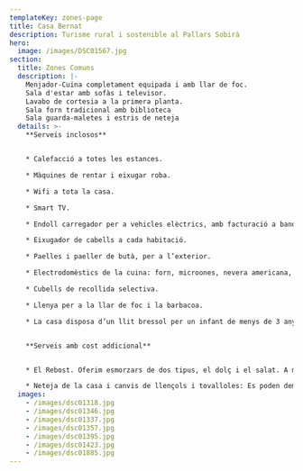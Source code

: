 ```yaml
---
templateKey: zones-page
title: Casa Bernat
description: Turisme rural i sostenible al Pallars Sobirà
hero:
  image: /images/DSC01567.jpg
section:
  title: Zones Comuns
  description: |-
    Menjador-Cuina completament equipada i amb llar de foc.
    Sala d'estar amb sofàs i televisor.
    Lavabo de cortesia a la primera planta.
    Sala forn tradicional amb biblioteca
    Sala guarda-maletes i estris de neteja
  details: >-
    **Serveis inclosos**


    * Calefacció a totes les estances.

    * Màquines de rentar i eixugar roba.

    * Wifi a tota la casa.

    * Smart TV.

    * Endoll carregador per a vehicles elèctrics, amb facturació a banda.

    * Eixugador de cabells a cada habitació.

    * Paelles i paeller de butà, per a l’exterior.

    * Electrodomèstics de la cuina: forn, microones, nevera americana, placa d’inducció, torradora, minipimer, cafetera italiana.

    * Cubells de recollida selectiva.

    * Llenya per a la llar de foc i la barbacoa.

    * La casa disposa d’un llit bressol per un infant de menys de 3 anys.


    **Serveis amb cost addicional**


    * El Rebost. Oferim esmorzars de dos tipus, el dolç i el salat. A més busquem oferir productes fets per nosaltres o pels artesans i productors del Pallars Sobirà.

    * Neteja de la casa i canvis de llençols i tovalloles: Es poden demanar aquests serveis, amb facturació a banda.
  images:
    - /images/dsc01318.jpg
    - /images/dsc01346.jpg
    - /images/dsc01337.jpg
    - /images/dsc01357.jpg
    - /images/dsc01395.jpg
    - /images/dsc01423.jpg
    - /images/dsc01885.jpg
---
```

